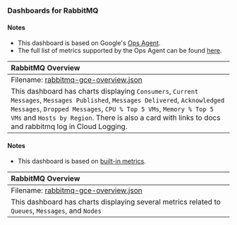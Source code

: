 ### Dashboards for RabbitMQ

#### Notes

- This dashboard is based on Google's [Ops Agent](https://cloud.google.com/stackdriver/docs/solutions/agents/ops-agent).
- The full list of metrics supported by the Ops Agent can be found [here](https://cloud.google.com/stackdriver/docs/solutions/agents/ops-agent/third-party/rabbitmq#monitored-metrics).

|RabbitMQ Overview|
|:------------------|
|Filename: [rabbitmq-gce-overview.json](rabbitmq-gce-overview.json)|
|This dashboard has charts displaying `Consumers`, `Current Messages`, `Messages Published`, `Messages Delivered`, `Acknowledged Messages`, `Dropped Messages`, `CPU % Top 5 VMs`, `Memory % Top 5 VMs` and `Hosts by Region`. There is also a card with links to docs and rabbitmq log in Cloud Logging.|

#### Notes

- This dashboard is based on [built-in metrics](https://rabbitmq.com/prometheus.html).

|RabbitMQ Overview|
|:------------------|
|Filename: [rabbitmq-gce-overview.json](rabbitmq-gce-overview.json)|
|This dashboard has charts displaying several metrics related to `Queues`, `Messages`, and `Nodes`|
